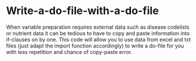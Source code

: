 # Write-a-do-file-with-a-do-file

When variable preparation requires external data such as disease codelists or nutrient data it can be tedious to have to copy and paste information into if-clauses on by one. This code will allow you to use data from excel and txt files (just adapt the import function accordingly) to write a do-file for you with less repetition and chance of copy-paste error.
